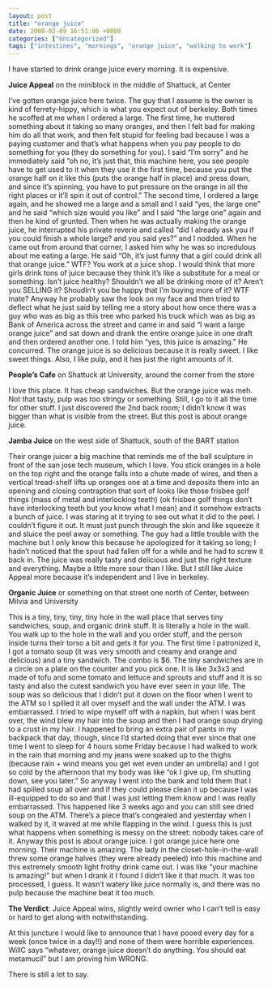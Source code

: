 ```yaml
---
layout: post
title: "orange juice"
date: 2008-02-09 16:51:00 +0000
categories: ["Uncategorized"]
tags: ["intestines", "mornings", "orange juice", "walking to work"]
---
```


I have started to drink orange juice every morning. It is expensive. 

**Juice Appeal** on the miniblock in the middle of Shattuck, at Center

I’ve gotten orange juice here twice. The guy that I assume is the owner is kind of ferrety-hippy, which is what you expect out of berkeley. Both times he scoffed at me when I ordered a large. The first time, he muttered something about it taking so many oranges, and then I felt bad for making him do all that work, and then felt stupid for feeling bad because I was a paying customer and that’s what happens when you pay people to do something for you (they do something for you). I said “I’m sorry” and he immediately said “oh no, it’s just that, this machine here, you see people have to get used to it when they use it the first time, because you put the orange half on it like this (puts the orange half in place) and press down, and since it’s spinning, you have to put pressure on the orange in all the right places or it’ll spin it out of control.” The second time, I ordered a large again, and he showed me a large and a small and I said “yes, the large one” and he said “which size would you like” and I said “the large one” again and then he kind of grunted. Then when he was actually making the orange juice, he interrupted his private reverie and called “did I already ask you if you could finish a whole large? and you said yes?” and I nodded. When he came out from around that corner, I asked him why he was so incredulous about me eating a large. He said “Oh, it’s just funny that a girl could drink all that orange juice.” WTF? You work at a juice shop. I would think that more girls drink tons of juice because they think it’s like a substitute for a meal or something. Isn’t juice healthy? Shouldn’t we all be drinking more of it? Aren’t you SELLING it? Shoudln’t you be happy that I’m buying more of it? WTF mate? Anyway he probably saw the look on my face and then tried to deflect what he just said by telling me a story about how once there was a guy who was as big as this tree who parked his truck which was as big as Bank of America across the street and came in and said “I want a large orange juice” and sat down and drank the entire orange juice in one draft and then ordered another one. I told him “yes, this juice is amazing.” He concurred. The orange juice is so delicious because it is really sweet. I like sweet things. Also, I like pulp, and it has just the right amounts of it.

**People’s Cafe** on Shattuck at University, around the corner from the store

I love this place. It has cheap sandwiches. But the orange juice was meh. Not that tasty, pulp was too stringy or something. Still, I go to it all the time for other stuff. I just discovered the 2nd back room; I didn’t know it was bigger than what is visible from the street. But this post is about orange juice.

**Jamba Juice** on the west side of Shattuck, south of the BART station

Their orange juicer a big machine that reminds me of the ball sculpture in front of the san jose tech museum, which I love. You stick oranges in a hole on the top right and the orange falls into a chute made of wires, and then a vertical tread-shelf lifts up oranges one at a time and deposits them into an opening and closing contraption that sort of looks like those frisbee golf things (mass of metal and interlocking teeth) (ok frisbee golf things don’t have interlocking teeth but you know what I mean) and it somehow extracts a bunch of juice. I was staring at it trying to see out what it did to the peel. I couldn’t figure it out. It must just punch through the skin and like squeeze it and sluice the peel away or something. The guy had a little trouble with the machine but I only know this because he apologized for it taking so long; I hadn’t noticed that the spout had fallen off for a while and he had to screw it back in. The juice was really tasty and delicious and just the right texture and everything. Maybe a little more sour than I like. But I still like Juice Appeal more because it’s independent and I live in berkeley.

**Organic Juice** or something on that street one north of Center, between Milvia and University

This is a tiny, tiny, tiny, tiny hole in the wall place that serves tiny sandwiches, soup, and organic drink stuff. It is literally a hole in the wall. You walk up to the hole in the wall and you order stuff, and the person inside turns their torso a bit and gets it for you. The first time I patronized it, I got a tomato soup (it was very smooth and creamy and orange and delicious) and a tiny sandwich. The combo is $6. The tiny sandwiches are in a circle on a plate on the counter and you pick one. It is like 3x3x3 and made of tofu and some tomato and lettuce and sprouts and stuff and it is so tasty and also the cutest sandwich you have ever seen in your life. The soup was so delicious that I didn’t put it down on the floor when I went to the ATM so I spilled it all over myself and the wall under the ATM. I was embarrassed. I tried to wipe myself off with a napkin, but when I was bent over, the wind blew my hair into the soup and then I had orange soup drying to a crust in my hair. I happened to bring an extra pair of pants in my backpack that day, though, since I’d started doing that ever since that one time I went to sleep for 4 hours some Friday because I had walked to work in the rain that morning and my jeans were soaked up to the thighs (because rain + wind means you get wet even under an umbrella) and I got so cold by the afternoon that my body was like “ok I give up, I’m shutting down, see you later.” So anyway I went into the bank and told them that I had spilled soup all over and if they could please clean it up because I was ill-equipped to do so and that I was just letting them know and I was really embarrassed. This happened like 3 weeks ago and you can still see dried soup on the ATM. There’s a piece that’s congealed and yesterday when I walked by it, it waved at me while flapping in the wind. I guess this is just what happens when something is messy on the street: nobody takes care of it. Anyway this post is about orange juice. I got orange juice here one morning. Their machine is amazing. The lady in the closet-hole-in-the-wall threw some orange halves (they were already peeled) into this machine and this extremely smooth light frothy drink came out. I was like “your machine is amazing!” but when I drank it I found I didn’t like it that much. It was too processed, I guess. It wasn’t watery like juice normally is, and there was no pulp because the machine beat it too much.

**The Verdict**: Juice Appeal wins, slightly weird owner who I can’t tell is easy or hard to get along with notwithstanding.

At this juncture I would like to announce that I have pooed every day for a week (once twice in a day!!) and none of them were horrible experiences. WillC says “whatever, orange juice doesn’t do anything. You should eat metamucil” but I am proving him WRONG.

There is still a lot to say.